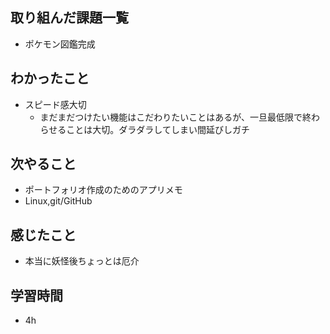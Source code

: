 ## 取り組んだ課題一覧
- ポケモン図鑑完成
## わかったこと
- スピード感大切
    - まだまだつけたい機能はこだわりたいことはあるが、一旦最低限で終わらせることは大切。ダラダラしてしまい間延びしガチ     
## 次やること
- ポートフォリオ作成のためのアプリメモ
- Linux,git/GitHub
## 感じたこと
- 本当に妖怪後ちょっとは厄介
## 学習時間
- 4h